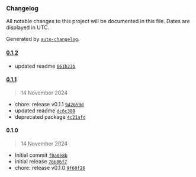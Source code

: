 ### Changelog

All notable changes to this project will be documented in this file. Dates are displayed in UTC.

Generated by [`auto-changelog`](https://github.com/CookPete/auto-changelog).

#### [0.1.2](https://github.com/karmaniverous/typedoc-plugin-sitemap/compare/0.1.1...0.1.2)

- updated readme [`661b23b`](https://github.com/karmaniverous/typedoc-plugin-sitemap/commit/661b23b4a6fd80522a513df748eb1d892c7068ec)

#### [0.1.1](https://github.com/karmaniverous/typedoc-plugin-sitemap/compare/0.1.0...0.1.1)

> 14 November 2024

- chore: release v0.1.1 [`942659d`](https://github.com/karmaniverous/typedoc-plugin-sitemap/commit/942659d16f7955f35a1a1b2c033cef4b5ae83770)
- updated readme [`dc6c389`](https://github.com/karmaniverous/typedoc-plugin-sitemap/commit/dc6c389f24c5bfb8d6f49595cb7cebaecf900cc5)
- deprecated package [`4c21afd`](https://github.com/karmaniverous/typedoc-plugin-sitemap/commit/4c21afd014183cfcc1a461a108a23c90f2179dbf)

#### 0.1.0

> 14 November 2024

- Initial commit [`f0a0e8b`](https://github.com/karmaniverous/typedoc-plugin-sitemap/commit/f0a0e8b75472753feac783db400f7b760be8e6c6)
- initial release [`76b86f7`](https://github.com/karmaniverous/typedoc-plugin-sitemap/commit/76b86f7df10ae4335c3cd43bae616f13855a41be)
- chore: release v0.1.0 [`9f60f26`](https://github.com/karmaniverous/typedoc-plugin-sitemap/commit/9f60f26e39fafcc7684207cd607341867b531863)
